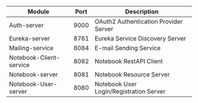 | Module                  | Port | Description                             |
|-------------------------|------|-----------------------------------------|
| Auth-server             | 9000 | OAuth2 Authentication Provider Server   |
| Eureka-server           | 8761 | Eureka Service Discovery Server         |
| Mailing-service         | 8084 | E-mail Sending Service                  |
| Notebook-Client-service | 8082 | Notebook RestAPI Client                 |
| Notebook-server         | 8081 | Notebook Resource Server                |
| Notebook-User-server    | 8080 | Notebook User Login/Registration Server |
